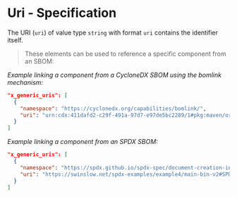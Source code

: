 # Uri - Specification

The URI (`uri`) of value type `string` with format `uri` contains the identifier
itself.

> These elements can be used to reference a specific component from an SBOM:

*Example linking a component from a CycloneDX SBOM using the bomlink mechanism:*

```json
"x_generic_uris": [
  {
    "namespace": "https://cyclonedx.org/capabilities/bomlink/",
    "uri": "urn:cdx:411dafd2-c29f-491a-97d7-e97de5bc2289/1#pkg:maven/org.jboss.logging/jboss-logging@3.4.1.Final?type=jar"
  }
]
```

*Example linking a component from an SPDX SBOM:*

```json
"x_generic_uris": [
  {
    "namespace": "https://spdx.github.io/spdx-spec/document-creation-information/#65-spdx-document-namespace-field",
    "uri": "https://swinslow.net/spdx-examples/example4/main-bin-v2#SPDXRef-libc"
  }
]
```

